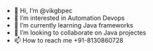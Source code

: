 - 👋 Hi, I’m @vikgbpec
- 👀 I’m interested in Automation Devops 
- 🌱 I’m currently learning Java frameworks
- 💞️ I’m looking to collaborate on Java projectes
- 📫 How to reach me +91-8130860728

<!---
vikgbpec/vikgbpec is a ✨ special ✨ repository because its `README.md` (this file) appears on your GitHub profile.
You can click the Preview link to take a look at your changes.
--->
